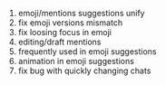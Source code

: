 1. emoji/mentions suggestions unify
2. fix emoji versions mismatch
3. fix loosing focus in emoji
4. editing/draft mentions
5. frequently used in emoji suggestions
6. animation in emoji suggestions
7. fix bug with quickly changing chats
